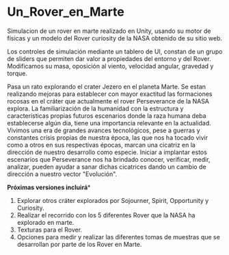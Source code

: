 # Un_Rover_en_Marte
 Simulacion de un rover en marte realizado en Unity, usando su motor de físicas y un modelo del Rover curiosity de la NASA obtenido de su sitio web. 
 
Los controles de simulación mediante un tablero de UI, constan de un grupo de sliders que permiten dar valor a propiedades del entorno y del Rover. Modificamos su masa, oposición al viento, velocidad angular, gravedad y torque. 

Pasa un rato explorando el crater Jezero en el planeta Marte. Se estan realizando mejoras para establecer con mayor exactitud las formaciones rocosas en el cráter que actualmente el rover Perseverance de la NASA explora. La familiarización de la humanidad con la estructura y características propias  futuros escenarios donde la raza humana deba establecerse algún dia, tiene una importancia relevante en la actualidad. Vivimos una era de grandes avances tecnológicos, pese a guerras y constantes crísis propias de nuestra época, las que nos ha tocado vivir como a otros en sus respectivas épocas, marcan una cicatriz en la dirección de nuestro desarrollo como especie. Iniciar a implantar estos escenarios que Perseverance nos ha brindado conocer, verificar, medir, analizar, pueden ayudar a sanar dichas cicatrices dando un cambio de dirección a nuestro vector "Evolución". 

********Próximas versiones incluirá*********
1. Explorar otros cráter explorados por Sojourner, Spirit, Opportunity y Curiosity.
2. Realizar el recorrido con los 5 diferentes Rover que la NASA ha explorado en marte. 
3. Texturas para el Rover. 
4. Opciones para medir y realizar las diferentes tomas de muestras que se desarrollan por parte de los Rover en Marte. 
